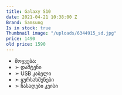 ```yaml
---
title: Galaxy S10
date: 2021-04-21 10:38:00 Z
Brand: Samsung
Is in stock: true
Thumbnail image: "/uploads/6344915_sd.jpg"
price: 1490
old price: 1590
---
```


* მოყვება: 
* ➣ დამტენი
* ➣ USB კაბელი
* ➣ ყურსასმენები
* ➣ ჩასადები კეისი
